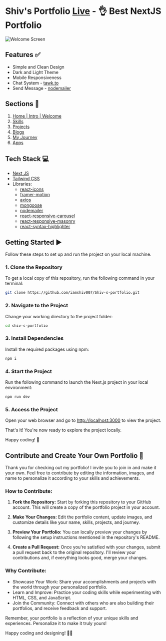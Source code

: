 # Shiv's Portfolio [Live](https://shiv-s-portfolio.vercel.app) - 👌 Best NextJS Portfolio

![Welcome Screen](https://res.cloudinary.com/dhcc4rnbc/image/upload/v1691310340/Screenshot_2023-08-06_131904_vtjpbo.png)

## Features ✅

- Simple and Clean Design
- Dark and Light Theme
- Mobile Responsiveness
- Chat System - [tawk.to](https://www.tawk.to/)
- Send Message - [nodemailer](https://nodemailer.com/about/)

## Sections 🧱

1. [Home | Intro | Welcome](https://shiv-s-portfolio.vercel.app)
2. [Skills](https://shiv-s-portfolio.vercel.app/#skills)
3. [Projects](https://shiv-s-portfolio.vercel.app/#projects)
4. [Blogs](https://shiv-s-portfolio.vercel.app/#blogs)
5. [My Journey](https://shiv-s-portfolio.vercel.app/#myJourney)
6. [Apps](https://shiv-s-portfolio.vercel.app/#apps)

## Tech Stack 💻

- [Next JS](https://nextjs.org/)
- [Tailwind CSS](https://tailwindcss.com/)
- Libraries:
  - [react-icons](https://react-icons.github.io/react-icons/search)
  - [framer-motion](https://www.framer.com/)
  - [axios](https://axios-http.com/docs/intro)
  - [mongoose](https://mongoosejs.com/)
  - [nodemailer](https://nodemailer.com/about)
  - [react-responsive-carousel](https://react-responsive-carousel.js.org/)
  - [react-responsive-masonry](https://www.npmjs.com/package/react-responsive-masonry)
  - [react-syntax-highlighter](https://react-syntax-highlighter.github.io/react-syntax-highlighter/demo/)


## Getting Started ▶️

Follow these steps to set up and run the project on your local machine.

### 1. Clone the Repository

To get a local copy of this repository, run the following command in your terminal:

```sh
git clone https://github.com/iamshiv007/Shiv-s-portfolio.git
```
### 2. Navigate to the Project

Change your working directory to the project folder:

```sh
cd shiv-s-portfolio
```

### 3. Install Dependencies

Install the required packages using npm:

```sh
npm i
```

### 4. Start the Project

Run the following command to launch the Next.js project in your local environment:

```sh
npm run dev
```

### 5. Access the Project

Open your web browser and go to [http://localhost:3000](http://localhost:3000) to view the project.

That's it! You're now ready to explore the project locally.

Happy coding! 🚀

## Contribute and Create Your Own Portfolio 🎁

Thank you for checking out my portfolio! I invite you to join in and make it your own. Feel free to contribute by editing the information, images, and name to personalize it according to your skills and achievements.

### How to Contribute:

1. **Fork the Repository:** Start by forking this repository to your GitHub account. This will create a copy of the portfolio project in your account.

2. **Make Your Changes:** Edit the portfolio content, update images, and customize details like your name, skills, projects, and journey.

3. **Preview Your Portfolio:** You can locally preview your changes by following the setup instructions mentioned in the repository's README.

4. **Create a Pull Request:** Once you're satisfied with your changes, submit a pull request back to the original repository. I'll review your contributions and, if everything looks good, merge your changes.

### Why Contribute:

- Showcase Your Work: Share your accomplishments and projects with the world through your personalized portfolio.
- Learn and Improve: Practice your coding skills while experimenting with HTML, CSS, and JavaScript.
- Join the Community: Connect with others who are also building their portfolios, and receive feedback and support.

Remember, your portfolio is a reflection of your unique skills and experiences. Personalize it to make it truly yours!

Happy coding and designing! 🚀🎨
